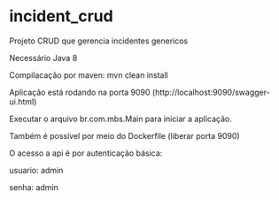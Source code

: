 # incident_crud
Projeto CRUD que gerencia incidentes genericos

Necessário Java 8

Compilacação por maven: mvn clean install

Aplicação está rodando na porta 9090 (http://localhost:9090/swagger-ui.html)

Executar o arquivo br.com.mbs.Main para iniciar a aplicação.

Também é possível por meio do Dockerfile  (liberar porta 9090)

O acesso a api é por autenticação básica:

usuario: admin

senha: admin 
